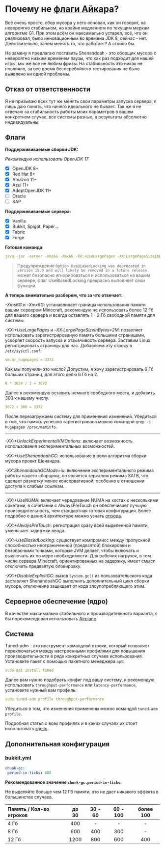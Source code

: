 # Почему не [флаги Айкара](https://aikar.co/2018/07/02/tuning-the-jvm-g1gc-garbage-collector-flags-for-minecraft/)?

Всё очень просто, сбор мусора у него основан, как он говорит, на невероятно стабильном, но крайне медленном по текущим меркам алгоритме G1. При этом всём он максимально устарел, всё, что он реализовал, было инновационным во времена JDK 8, сейчас - нет. Действительно, зачем менять то, что работает? А стоило бы.

На замену я предлагаю поставить Shenandoah - это сборщик мусора с невероятно низким временем паузы, что как раз подходит для нашей игры, мы же все не любим фризы. На стабильность это никак не повлияло, за всё время бесперебойного тестирования не было выявлено ни одной проблемы.

## Отказ от ответственности

Я не призываю всех тут же менять свои параметры запуска сервера, я лишь даю понять, что ничего идеального не бывает. Так же я не отвечаю за стабильность работы моих параметров в вашем конкретном случае, все системы разные, а результаты абсолютно индивидуальны.

## Флаги

**Поддержививаемые сборки JDK:**

*Рекомендую использовать OpenJDK 17*

- [x] OpenJDK 8+
- [x] Red Hat 8+
- [x] Amazon 11+
- [x] Azul 11+
- [x] AdoptOpenJDK 11+
- [ ] Oracle
- [ ] SAP

**Поддержививаемые сервера:**

- [x] Vanilla
- [x] Bukkit, Spigot, Paper...
- [x] Fabric
- [x] Forge

**Готовая команда:**

```yml
java -jar -server -Xms6G -Xmx6G -XX:+UseLargePages -XX:LargePageSizeInBytes=2M -XX:+UnlockExperimentalVMOptions -XX:+UseShenandoahGC -XX:ShenandoahGCMode=iu -XX:+UseNUMA -XX:+AlwaysPreTouch -XX:-UseBiasedLocking -XX:+DisableExplicitGC -Dfile.encoding=UTF-8 launcher-airplane.jar --nogui
```

> Предупреждение `Option UseBiasedLocking was deprecated in version 15.0 and will likely be removed in a future release.` может безопасно игнорироваться и использоваться на вашем сервере, флаг UseBiasedLocking прекрасно выполняет свои функции.

**А теперь внимательно разберем, что за что отвечает:**

*-Xms6G* и *-Xmx6G*: устанавливает границы использования памяти вашим сервером Minecraft, рекомендую не использовать более 12 Гб для вашего сервера и всегда оставлять 1 - 2 Гб свободной памяти для системы.

*-XX:+UseLargePages* и *-XX:LargePageSizeInBytes=2M*: позволяет использовать зарегистрированую память большими страницами, ускоряет скорость запуска и отзывчивость сервера. Заставим Linux регистрировать страницы для нас. Добавляем эту строку в `/etc/sysctl.conf`:

```yml
vm.nr_hugepages = 3372
```

Как мы получили это число? Допустим, я хочу зарегистрировать 6 Гб больших страниц, для этого делю 6 Гб на 2.

```yml
6 * 1024 / 2 = 3072
```

Далее я рекомендую оставить немного свободного места, и добавить 300 к нашему числу.

```yml
3072 + 300 = 3372
```

После перезагружаем систему для применения изменений. Убедиться в том, что память успешно зарегистрована можно командой `grep -i hugepages /proc/meminfo`.

---
*-XX:+UnlockExperimentalVMOptions*: включает возможность использования экспериментальных возможностей.

*-XX:+UseShenandoahGC*: использование в роли алгоритма сборки мусора проект Шенандоа.

*-XX:ShenandoahGCMode=iu*: включение экспериментального режима работы нашего сборщика, он является зеркалом режима SATB, что сделает разметку менее консервативной, особенно в отношении доступа к слабым ссылкам.

---
*-XX:+UseNUMA*: включает чередование NUMA на хостах с несколькими сокетами, в сочетании с AlwaysPreTouch он обеспечивает лучшую производительность, чем стандартная готовая конфигурация. Более подробно о данной архитектуре можно узнать [отсюда](https://en.wikipedia.org/wiki/Non-uniform_memory_access).

*-XX:+AlwaysPreTouch*: регистрация сразу всей выделенной памяти, уменьшает задержки ввода.

*-XX:-UseBiasedLocking*: существует компромисс между пропускной способностью неограниченной (предвзятой) блокировки и безопасными точками, которые JVM делает, чтобы включать и выключать их по мере необходимости. Для рабочих нагрузок, в том числе сервера Minecraft, ориентированных на задержку, имеет смысл отключить предвзятую блокировку.

*-XX:+DisableExplicitGC*: вызов `System.gc()` из пользовательского кода заставляет ShenandoahGC выполнить дополнительный цикл сборки мусора, отключение защищает от кода злоупотребляющего этим.

## Серверное обеспечение (ядро)

В качестве максимально стабильного и производительного варианта, я бы порекомендовал использовать [Airplane](https://github.com/TECHNOVE/Airplane).

## Система

Tuned-adm - это инструмент командной строки, который позволяет переключаться между настроенными профилями для повышения производительности в ряде конкретных случаев использования. Установите пакет с помощью пакетного менеджера `apt`:

```yml
sudo apt install tuned
```

Далее вам нужно подобрать конфиг под вашу систему, я рекомендую использовать `throughput-performance` или `latency-performance`, установите нужный вам профиль:

```yml
sudo tuned-adm profile throughput-performance
```

Убедиться в том, что изменения применены можно командой `tuned-adm profile`.

Подробная статья о всех профилях и в каких случаях их стоит использовать [здесь](https://access.redhat.com/documentation/en-us/red_hat_enterprise_linux/7/html/performance_tuning_guide/sect-red_hat_enterprise_linux-performance_tuning_guide-tool_reference-tuned_adm).

## Дополнительная конфигурация

### bukkit.yml

```yml
chunk-gc:
 period-in-ticks: 600
```

**Рекомендованное значение `chunk-gc.period-in-ticks`:**

Не выделяйте больше чем 12 Гб памяти, это не даст никакого эффекта в большинстве случаев.

| Память / Кол-во игроков | до 30 | 30 - 60 | 60 - 100 | более 100 |
| :--- | :---: | :---: | :---: | :---: |
| 4 Гб | 400 | - | - | - |
| 8 Гб | 600 | 400 | 300 | - |
| 12 Гб | 1200 | 800 | 600 | 400 |
